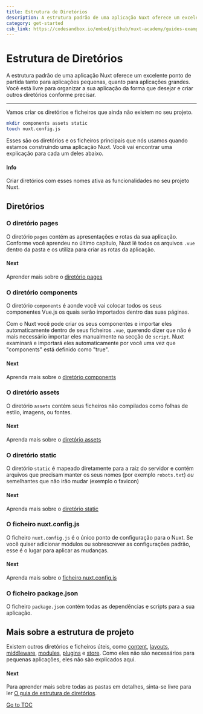 ```yaml
---
title: Estrutura de Diretórios
description: A estrutura padrão de uma aplicação Nuxt oferece um excelente ponto de partida tanto para aplicações pequenas, quanto para aplicações grandes. Você está livre para organizar a sua aplicação da forma que desejar e criar outros diretórios conforme precisar.
category: get-started
csb_link: https://codesandbox.io/embed/github/nuxt-academy/guides-examples/tree/master/01_get_started/03_directory_structure?fontsize=14&hidenavigation=1&theme=dark
---
```


# Estrutura de Diretórios

A estrutura padrão de uma aplicação Nuxt oferece um excelente ponto de partida tanto para aplicações pequenas, quanto para aplicações grandes.
Você está livre para organizar a sua aplicação da forma que desejar e criar outros diretórios conforme precisar.

---

Vamos criar os diretórios e ficheiros que ainda não existem no seu projeto.

```bash
mkdir components assets static
touch nuxt.config.js
```

Esses são os diretórios e os ficheiros principais que nós usamos quando estamos construindo uma aplicação Nuxt. Você vai encontrar uma explicação para cada um deles abaixo.

#### Info

Criar diretórios com esses nomes ativa as funcionalidades no seu projeto Nuxt.



## Diretórios

### O diretório pages

O diretório `pages` contém as apresentações e rotas da sua aplicação.
Conforme você aprendeu no último capítulo, Nuxt lê todos os arquivos `.vue` dentro da pasta e os utiliza para criar as rotas da aplicação.

#### Next
Aprender mais sobre o [diretório pages](./directory-structure/pages)


### O diretório components

O diretório `components` é aonde você vai colocar todos os seus componentes Vue.js os quais serão importados dentro das suas páginas.

Com o Nuxt você pode criar os seus componentes e importar eles automaticamente dentro de seus ficheiros `.vue`, querendo dizer que não é mais necessário importar eles manualmente na secção de `script`.
Nuxt examinará e importará eles automaticamente por você uma vez que "components" está definido como "true".

#### Next
Aprenda mais sobre o [diretório components](./directory-structure/components)


### O diretório assets

O diretório `assets` contém seus ficheiros não compilados como folhas de estilo, imagens, ou fontes.

#### Next
Aprenda mais sobre o [diretório assets](./directory-structure/assets)


### O diretório static

O diretório `static` é mapeado diretamente para a raiz do servidor e contém arquivos que precisam manter os seus nomes (por exemplo `robots.txt`) _ou_ semelhantes que não irão mudar (exemplo o favicon)

#### Next
Aprenda mais sobre o [diretório static](./directory-structure/static)


### O ficheiro nuxt.config.js

O ficheiro `nuxt.config.js` é o único ponto de configuração para o Nuxt. Se você quiser adicionar módulos ou sobrescrever as configurações padrão, esse é o lugar para aplicar as mudanças.

#### Next
Aprenda mais sobre o [ficheiro nuxt.config.js](./directory-structure/nuxt-config)


### O ficheiro package.json

O ficheiro `package.json` contém todas as dependências e scripts para a sua aplicação.

## Mais sobre a estrutura de projeto

Existem outros diretórios e ficheiros úteis, como [content](./directory-structure/content), [layouts](./directory-structure/layouts), [middleware](./directory-structure/middleware), [modules](./directory-structure/modules), [plugins](./directory-structure/plugins) e [store](./directory-structure/store). Como eles não são necessários para pequenas aplicações, eles não sào explicados aqui.

#### Next
Para aprender mais sobre todas as pastas em detalhes, sinta-se livre para ler [O guia de estrutura de diretórios](./directory-structure/nuxt).

<span style='float: footnote;'><a href="../index.html#toc">Go to TOC</a></span>
